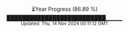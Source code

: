<p align="center">
⏳Year Progress (86.89 %)<br>
██████████████████████████▁▁▁▁ <br>
<sub>Updated: Thu, 14 Nov 2024 00:11:12 GMT</sub>
</p>

